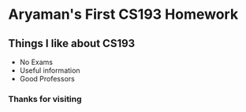 # Aryaman's First CS193 Homework

## Things I like about CS193
- No Exams
- Useful information
- Good Professors

### Thanks for visiting
